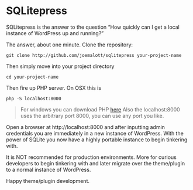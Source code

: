# SQLitepress


SQLitepress is the answer to the question “How quickly can I get a local instance of WordPress up and running?”

The answer, about one minute.
Clone the repository:

`git clone http://github.com/joemalott/sqlitepress your-project-name`

Then simply move into your project directory

`cd your-project-name`

Then fire up PHP server. On OSX this is

`php -S localhost:8000`

> For windows you can download PHP [here](https://windows.php.net/download/)
> Also the localhost:8000 uses the arbitrary port 8000, you can use any port you like.

Open a browser at http://localhost:8000 and after inputting admin credentials you are immediately in a new instance of WordPress. With the power of SQLite you now have a highly portable instance to begin tinkering with.

It is NOT recommended for production environments. More for curious developers to begin tinkering with and later migrate over the theme/plugin to a normal instance of WordPress.

Happy theme/plugin development.
